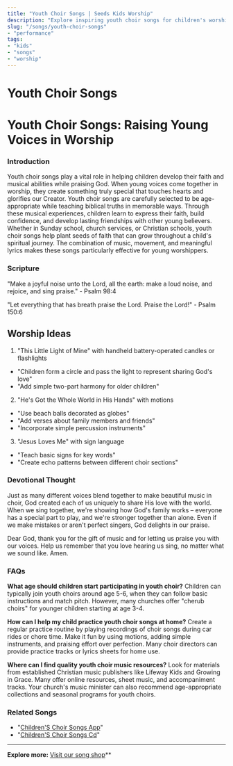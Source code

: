 ```yaml
---
title: "Youth Choir Songs | Seeds Kids Worship"
description: "Explore inspiring youth choir songs for children's worship and faith development. Biblical music resources for families and ministry."
slug: "/songs/youth-choir-songs"
- "performance"
tags:
- "kids"
- "songs"
- "worship"
---
```


# Youth Choir Songs

# Youth Choir Songs: Raising Young Voices in Worship

### Introduction
Youth choir songs play a vital role in helping children develop their faith and musical abilities while praising God. When young voices come together in worship, they create something truly special that touches hearts and glorifies our Creator. Youth choir songs are carefully selected to be age-appropriate while teaching biblical truths in memorable ways. Through these musical experiences, children learn to express their faith, build confidence, and develop lasting friendships with other young believers. Whether in Sunday school, church services, or Christian schools, youth choir songs help plant seeds of faith that can grow throughout a child's spiritual journey. The combination of music, movement, and meaningful lyrics makes these songs particularly effective for young worshippers.

### Scripture
"Make a joyful noise unto the Lord, all the earth: make a loud noise, and rejoice, and sing praise." - Psalm 98:4

"Let everything that has breath praise the Lord. Praise the Lord!" - Psalm 150:6

## Worship Ideas
1. "This Little Light of Mine" with handheld battery-operated candles or flashlights
- "Children form a circle and pass the light to represent sharing God's love"
- "Add simple two-part harmony for older children"

2. "He's Got the Whole World in His Hands" with motions
- "Use beach balls decorated as globes"
- "Add verses about family members and friends"
- "Incorporate simple percussion instruments"

3. "Jesus Loves Me" with sign language
- "Teach basic signs for key words"
- "Create echo patterns between different choir sections"

### Devotional Thought
Just as many different voices blend together to make beautiful music in choir, God created each of us uniquely to share His love with the world. When we sing together, we're showing how God's family works – everyone has a special part to play, and we're stronger together than alone. Even if we make mistakes or aren't perfect singers, God delights in our praise.

Dear God, thank you for the gift of music and for letting us praise you with our voices. Help us remember that you love hearing us sing, no matter what we sound like. Amen.

### FAQs
**What age should children start participating in youth choir?**
Children can typically join youth choirs around age 5-6, when they can follow basic instructions and match pitch. However, many churches offer "cherub choirs" for younger children starting at age 3-4.

**How can I help my child practice youth choir songs at home?**
Create a regular practice routine by playing recordings of choir songs during car rides or chore time. Make it fun by using motions, adding simple instruments, and praising effort over perfection. Many choir directors can provide practice tracks or lyrics sheets for home use.

**Where can I find quality youth choir music resources?**
Look for materials from established Christian music publishers like Lifeway Kids and Growing in Grace. Many offer online resources, sheet music, and accompaniment tracks. Your church's music minister can also recommend age-appropriate collections and seasonal programs for youth choirs.

### Related Songs

- "[Children'S Choir Songs App](/songs/children-s-choir-songs-app/)"
- "[Children'S Choir Songs Cd](/songs/children-s-choir-songs-cd/)"

---

**Explore more:** [Visit our song shop](https://seedskidsworship.com/shop)**

<!-- Schema Markup -->
<script type="application/ld+json">
{
  "@context": "https://schema.org",
  "@type": "MusicRecording",
  "name": "Youth Choir Songs",
  "byArtist": {
    "@type": "MusicGroup",
    "name": "Seeds Kids Worship"
  },
  "isFamilyFriendly": true,
  "url": "https://seedskidsworship.com/songs/youth-choir-songs/"
}
</script>